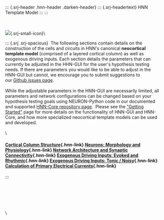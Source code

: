 ::: {.srj-header .hnn-header .darken-header}
::: {.srj-headertext}
HNN Template Model
:::
:::

\
\
![](https://hnn.brown.edu/wp-content/uploads/2019/06/Model_PN.png){.srj-small-icon}\

::: {.srj .srj-spacious}
 The following sections contain details on the construction of the cells
and circuits in HNN's canonical **neocortical template model**
(comprised of a layered cortical column) as well as exogenous driving
inputs. Each section details the parameters that can currently be
adjusted in the HHN-GUI for the user's hypothesis testing needs. If
there are parameters you would like to be able to adjust in the HNN-GUI
but cannot, we encourage you to submit suggestions to our [Github issues
page](https://github.com/jonescompneurolab/hnn/issues).\
\
While the adjustable parameters in the HNN-GUI are necessarily limited,
all parameters and network configurations can be changed based on your
hypothesis testing goals using NEURON-Python code in our documented and
supported [HNN-Core repository
page](https://github.com/jonescompneurolab/hnn-core).  Please see
the [\"Getting Started\"](https://hnn.brown.edu/getting-started/) page
for more details on the functionality of HNN-GUI and HNN-Core, and how
more specialized neocortical template models can be used and developed.\
\
\

#### [Cortical Column Structure](https://jonescompneurolab.github.io/hnn-under_the_hood/01_cortical-column-structure/01_cortical-column-structure){.hnn-link}  [Neurons: Morphology and Physiology](https://jonescompneurolab.github.io/hnn-under_the_hood/02_morphology-physiology/02_morphology-physiology){.hnn-link}  [Network Architecture and Synaptic Connectivity](https://jonescompneurolab.github.io/hnn-under_the_hood/03_architecture-connectivity/03_architecture-connectivity){.hnn-link}  [Exogenous Driving Inputs: Evoked and Rhythmic](https://jonescompneurolab.github.io/hnn-under_the_hood/04_evoked-rhythmic-inputs/04_evoked-rhythmic-inputs){.hnn-link}  [Exogenous Driving Inputs: Tonic / Noisy](https://jonescompneurolab.github.io/hnn-under_the_hood/05_tonic-noisy-inputs/05_tonic-noisy-inputs){.hnn-link}  [Calculation of Primary Electrical Currents](https://jonescompneurolab.github.io/hnn-under_the_hood/06_primary-electrical-currents/06_primary-electrical-currents){.hnn-link}
:::

\
\
\
\
\
\
